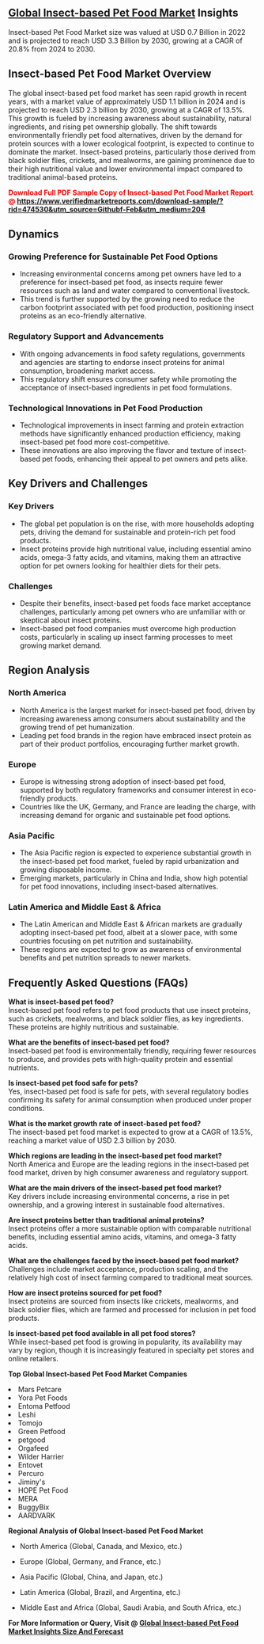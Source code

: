 <h2><a href="https://www.verifiedmarketreports.com/download-sample/?rid=474530&amp;utm_source=Githubf&amp;utm_medium=204" target="_blank">Global Insect-based Pet Food Market</a> Insights</h2><p>Insect-based Pet Food Market size was valued at USD 0.7 Billion in 2022 and is projected to reach USD 3.3 Billion by 2030, growing at a CAGR of 20.8% from 2024 to 2030.</p><p> <h2>Insect-based Pet Food Market Overview</h2> <p>The global insect-based pet food market has seen rapid growth in recent years, with a market value of approximately USD 1.1 billion in 2024 and is projected to reach USD 2.3 billion by 2030, growing at a CAGR of 13.5%. This growth is fueled by increasing awareness about sustainability, natural ingredients, and rising pet ownership globally. The shift towards environmentally friendly pet food alternatives, driven by the demand for protein sources with a lower ecological footprint, is expected to continue to dominate the market. Insect-based proteins, particularly those derived from black soldier flies, crickets, and mealworms, are gaining prominence due to their high nutritional value and lower environmental impact compared to traditional animal-based proteins.</p> <p><strong><p><span class=""><span style="color: #ff0000;"><strong>Download Full PDF Sample Copy of Insect-based Pet Food Market Report</strong> @ </span><a href="https://www.verifiedmarketreports.com/download-sample/?rid=474530&amp;utm_source=Githubf-Feb&amp;utm_medium=204" target="_blank">https://www.verifiedmarketreports.com/download-sample/?rid=474530&amp;utm_source=Githubf-Feb&amp;utm_medium=204</a></span></p></strong></p> <h2>Dynamics</h2> <h3>Growing Preference for Sustainable Pet Food Options</h3> <ul> <li>Increasing environmental concerns among pet owners have led to a preference for insect-based pet food, as insects require fewer resources such as land and water compared to conventional livestock.</li> <li>This trend is further supported by the growing need to reduce the carbon footprint associated with pet food production, positioning insect proteins as an eco-friendly alternative.</li> </ul> <h3>Regulatory Support and Advancements</h3> <ul> <li>With ongoing advancements in food safety regulations, governments and agencies are starting to endorse insect proteins for animal consumption, broadening market access.</li> <li>This regulatory shift ensures consumer safety while promoting the acceptance of insect-based ingredients in pet food formulations.</li> </ul> <h3>Technological Innovations in Pet Food Production</h3> <ul> <li>Technological improvements in insect farming and protein extraction methods have significantly enhanced production efficiency, making insect-based pet food more cost-competitive.</li> <li>These innovations are also improving the flavor and texture of insect-based pet foods, enhancing their appeal to pet owners and pets alike.</li> </ul> <h2>Key Drivers and Challenges</h2> <h3>Key Drivers</h3> <ul> <li>The global pet population is on the rise, with more households adopting pets, driving the demand for sustainable and protein-rich pet food products.</li> <li>Insect proteins provide high nutritional value, including essential amino acids, omega-3 fatty acids, and vitamins, making them an attractive option for pet owners looking for healthier diets for their pets.</li> </ul> <h3>Challenges</h3> <ul> <li>Despite their benefits, insect-based pet foods face market acceptance challenges, particularly among pet owners who are unfamiliar with or skeptical about insect proteins.</li> <li>Insect-based pet food companies must overcome high production costs, particularly in scaling up insect farming processes to meet growing market demand.</li> </ul> <h2>Region Analysis</h2> <h3>North America</h3> <ul> <li>North America is the largest market for insect-based pet food, driven by increasing awareness among consumers about sustainability and the growing trend of pet humanization.</li> <li>Leading pet food brands in the region have embraced insect protein as part of their product portfolios, encouraging further market growth.</li> </ul> <h3>Europe</h3> <ul> <li>Europe is witnessing strong adoption of insect-based pet food, supported by both regulatory frameworks and consumer interest in eco-friendly products.</li> <li>Countries like the UK, Germany, and France are leading the charge, with increasing demand for organic and sustainable pet food options.</li> </ul> <h3>Asia Pacific</h3> <ul> <li>The Asia Pacific region is expected to experience substantial growth in the insect-based pet food market, fueled by rapid urbanization and growing disposable income.</li> <li>Emerging markets, particularly in China and India, show high potential for pet food innovations, including insect-based alternatives.</li> </ul> <h3>Latin America and Middle East & Africa</h3> <ul> <li>The Latin American and Middle East & African markets are gradually adopting insect-based pet food, albeit at a slower pace, with some countries focusing on pet nutrition and sustainability.</li> <li>These regions are expected to grow as awareness of environmental benefits and pet nutrition spreads to newer markets.</li> </ul> <h2>Frequently Asked Questions (FAQs)</h2> <p><strong>What is insect-based pet food?</strong><br>Insect-based pet food refers to pet food products that use insect proteins, such as crickets, mealworms, and black soldier flies, as key ingredients. These proteins are highly nutritious and sustainable.</p> <p><strong>What are the benefits of insect-based pet food?</strong><br>Insect-based pet food is environmentally friendly, requiring fewer resources to produce, and provides pets with high-quality protein and essential nutrients.</p> <p><strong>Is insect-based pet food safe for pets?</strong><br>Yes, insect-based pet food is safe for pets, with several regulatory bodies confirming its safety for animal consumption when produced under proper conditions.</p> <p><strong>What is the market growth rate of insect-based pet food?</strong><br>The insect-based pet food market is expected to grow at a CAGR of 13.5%, reaching a market value of USD 2.3 billion by 2030.</p> <p><strong>Which regions are leading in the insect-based pet food market?</strong><br>North America and Europe are the leading regions in the insect-based pet food market, driven by high consumer awareness and regulatory support.</p> <p><strong>What are the main drivers of the insect-based pet food market?</strong><br>Key drivers include increasing environmental concerns, a rise in pet ownership, and a growing interest in sustainable food alternatives.</p> <p><strong>Are insect proteins better than traditional animal proteins?</strong><br>Insect proteins offer a more sustainable option with comparable nutritional benefits, including essential amino acids, vitamins, and omega-3 fatty acids.</p> <p><strong>What are the challenges faced by the insect-based pet food market?</strong><br>Challenges include market acceptance, production scaling, and the relatively high cost of insect farming compared to traditional meat sources.</p> <p><strong>How are insect proteins sourced for pet food?</strong><br>Insect proteins are sourced from insects like crickets, mealworms, and black soldier flies, which are farmed and processed for inclusion in pet food products.</p> <p><strong>Is insect-based pet food available in all pet food stores?</strong><br>While insect-based pet food is growing in popularity, its availability may vary by region, though it is increasingly featured in specialty pet stores and online retailers.</p> </p><p><strong>Top Global Insect-based Pet Food Market Companies</strong></p><div data-test-id=""><p><li>Mars Petcare</li><li> Yora Pet Foods</li><li> Entoma Petfood</li><li> Leshi</li><li> Tomojo</li><li> Green Petfood</li><li> petgood</li><li> Orgafeed</li><li> Wilder Harrier</li><li> Entovet</li><li> Percuro</li><li> Jiminy's</li><li> HOPE Pet Food</li><li> MERA</li><li> BuggyBix</li><li> AARDVARK</li></p><div><strong>Regional Analysis of&nbsp;Global Insect-based Pet Food Market</strong></div><ul><li dir="ltr"><p dir="ltr">North America&nbsp;(Global, Canada, and Mexico, etc.)</p></li><li dir="ltr"><p dir="ltr">Europe (Global, Germany, and France, etc.)</p></li><li dir="ltr"><p dir="ltr">Asia Pacific&nbsp;(Global, China, and Japan, etc.)</p></li><li dir="ltr"><p dir="ltr">Latin America&nbsp;(Global, Brazil, and Argentina, etc.)</p></li><li dir="ltr">Middle East and Africa&nbsp;(Global, Saudi Arabia, and South Africa, etc.)</li></ul><p><strong>For More Information or Query, Visit @&nbsp;</strong><strong><a href="https://www.verifiedmarketreports.com/product/insect-based-pet-food-market/?utm_source=Githubf&amp;utm_medium=204" target="_blank">Global Insect-based Pet Food Market Insights Size And Forecast</a></strong></p></div>
